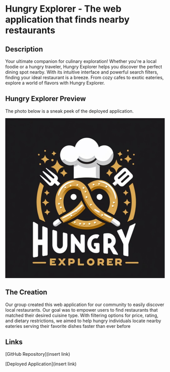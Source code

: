# Hungry Explorer - The web application that finds nearby restaurants

## Description

Your ultimate companion for culinary exploration! Whether you're a local foodie or a hungry traveler, Hungry Explorer helps you discover the perfect dining spot nearby. With its intuitive interface and powerful search filters, finding your ideal restaurant is a breeze. From cozy cafes to exotic eateries, explore a world of flavors with Hungry Explorer.


## Hungry Explorer Preview

The photo below is a sneak peek of the deployed application.

![Photo of Hungry Explorer, web application that finds nearby restaurants](./assets/images/HungryExplorerLogo.jpg)


## The Creation

Our group created this web application for our community to easily discover local restaurants. Our goal was to empower users to find restaurants that matched their desired cuisine type. With filtering options for price, rating, and dietary restrictions, we aimed to help hungry individuals locate nearby eateries serving their favorite dishes faster than ever before


## Links

[GitHub Repository](insert link)

[Deployed Application](insert link)